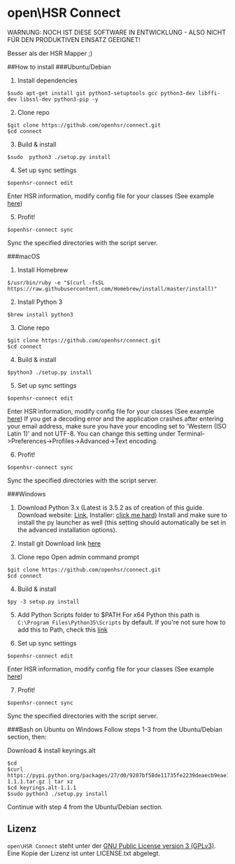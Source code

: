 # open\HSR Connect

WARNUNG: NOCH IST DIESE SOFTWARE IN ENTWICKLUNG - ALSO NICHT FÜR DEN PRODUKTIVEN EINSATZ GEEIGNET!

Besser als der HSR Mapper ;)

##How to install
###Ubuntu/Debian
1. Install dependencies
```
$sudo apt-get install git python3-setuptools gcc python3-dev libffi-dev libssl-dev python3-pip -y
```
2. Clone repo
```
$git clone https://github.com/openhsr/connect.git
$cd connect
```
3. Build & install
```
$sudo  python3 ./setup.py install
```
4. Set up sync settings
```
$openhsr-connect edit
```
Enter HSR information, modify config file for your classes (See example [here](https://github.com/openhsr/connect/blob/master/docs/config.example.yaml))

5. Profit!
```
$openhsr-connect sync
```
Sync the specified directories with the script server.


###macOS
1. Install Homebrew
```
$/usr/bin/ruby -e "$(curl -fsSL https://raw.githubusercontent.com/Homebrew/install/master/install)"
```

2. Install Python 3
```
$brew install python3
```

3. Clone repo
```
$git clone https://github.com/openhsr/connect.git
$cd connect
```

4. Build & install
```
$python3 ./setup.py install
```

5. Set up sync settings
```
$openhsr-connect edit
```
Enter HSR information, modify config file for your classes (See example [here](https://github.com/openhsr/connect/blob/master/docs/config.example.yaml))
If you get a decoding error and the application crashes after entering your email address, make sure you have your encoding set to 'Western (ISO Latin 1)' and not UTF-8. You can change this setting under Terminal->Preferences->Profiles->Advanced->Text encoding.

6. Profit!
```
$openhsr-connect sync
```
Sync the specified directories with the script server.


###Windows
1. Download Python 3.x (Latest is 3.5.2 as of creation of this guide. Download website: [Link](https://www.python.org/downloads/release/python-352/), Installer: [click me hard](https://www.python.org/ftp/python/3.5.2/python-3.5.2-amd64.exe))
Install and make sure to install the py launcher as well (this setting should automatically be set in the advanced installation options).

2. Install git
Download link [here](https://git-scm.com/download/win)

3. Clone repo
Open admin command prompt
```
$git clone https://github.com/openhsr/connect.git
$cd connect
```

4. Build & install
```
$py -3 setup.py install
```

5. Add Python Scripts folder to $PATH
For x64 Python this path is ```C:\Program Files\Python35\Scripts``` by default. If you're not sure how to add this to Path, check this [link](http://www.computerhope.com/issues/ch000549.htm)

6. Set up sync settings
```
$openhsr-connect edit
```
Enter HSR information, modify config file for your classes (See example [here](https://github.com/openhsr/connect/blob/master/docs/config.example.yaml))

7. Profit!
```
$openhsr-connect sync
```
Sync the specified directories with the script server.

###Bash on Ubuntu on Windows
Follow steps 1-3 from the Ubuntu/Debian section, then:

Download & install keyrings.alt
```
$cd
$curl https://pypi.python.org/packages/27/d0/9207bf58de11735fe2239deaecb9eae1084e2887077a700ac8aa27bd8159/keyrings.alt-1.1.1.tar.gz | tar xz
$cd keyrings.alt-1.1.1
$sudo python3 ./setup.py install
```

Continue with step 4 from the Ubuntu/Debian section.


 
## Lizenz

```open\HSR Connect``` steht unter der [GNU Public License version 3 (GPLv3)](https://www.gnu.org/licenses/gpl-3.0.html). Eine Kopie der Lizenz ist unter LICENSE.txt abgelegt.
